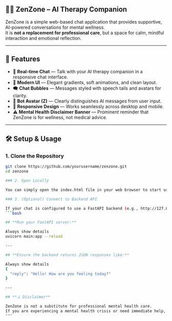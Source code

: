 
## 🧘‍♀️ **ZenZone – AI Therapy Companion**

ZenZone is a simple web-based chat application that provides supportive, AI-powered conversations for mental wellness.  
It is **not a replacement for professional care**, but a space for calm, mindful interaction and emotional reflection.

---

## 🚀 **Features**

- 💬 **Real-time Chat** — Talk with your AI therapy companion in a responsive chat interface.  
- 🎨 **Modern UI** — Elegant gradients, soft animations, and clean layout.  
- 🗨️ **Chat Bubbles** — Messages styled with speech tails and avatars for clarity.  
- 🤖 **Bot Avatar (Z)** — Clearly distinguishes AI messages from user input.  
- 📱 **Responsive Design** — Works seamlessly across desktop and mobile.  
- ⚠️ **Mental Health Disclaimer Banner** — Prominent reminder that ZenZone is for wellness, not medical advice.

---

## 🛠️ **Setup & Usage**

### 1. Clone the Repository
```bash
git clone https://github.com/yourusername/zenzone.git
cd zenzone

### 2. Open Locally

You can simply open the index.html file in your web browser to start using the app.

### 3. (Optional) Connect to Backend API

If your chat is configured to use a FastAPI backend (e.g., http://127.0.0.1:8000/chat):
```bash

## **Run your FastAPI server:**

Always show details
uvicorn main:app --reload

---

## **Ensure the backend returns JSON responses like:**

Always show details
{
  "reply": "Hello! How are you feeling today?"
}

---

## **⚠️ Disclaimer**

ZenZone is not a substitute for professional mental health care.
If you are experiencing a mental health crisis or need immediate help, please contact emergency services or a licensed mental health professional.
"""
